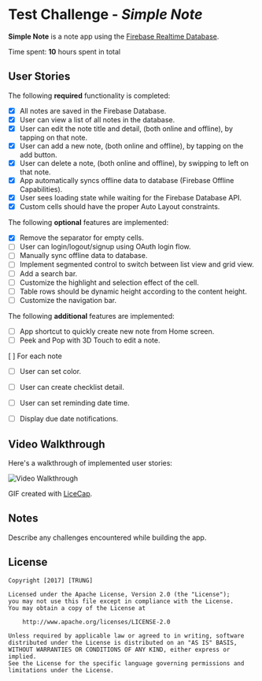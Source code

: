 # Test Challenge - *Simple Note*

**Simple Note** is a note app using the [Firebase Realtime Database](https://firebase.google.com/docs/database/).

Time spent: **10** hours spent in total

## User Stories

The following **required** functionality is completed:

- [x] All notes are saved in the Firebase Database.
- [x] User can view a list of all notes in the database.
- [x] User can edit the note title and detail, (both online and offline), by tapping on that note. 
- [x] User can add a new note, (both online and offline), by tapping on the add button.
- [x] User can delete a note, (both online and offline), by swipping to left on that note.
- [x] App automatically syncs offline data to database (Firebase Offline Capabilities).
- [x] User sees loading state while waiting for the Firebase Database API.
- [x] Custom cells should have the proper Auto Layout constraints.

The following **optional** features are implemented:

- [x] Remove the separator for empty cells.
- [ ] User can login/logout/signup using OAuth login flow.
- [ ] Manually sync offline data to database.
- [ ] Implement segmented control to switch between list view and grid view.
- [ ] Add a search bar.
- [ ] Customize the highlight and selection effect of the cell.
- [ ] Table rows should be dynamic height according to the content height.
- [ ] Customize the navigation bar.

The following **additional** features are implemented:

- [ ] App shortcut to quickly create new note from Home screen.
- [ ] Peek and Pop with 3D Touch to edit a note.

[ ] For each note
- [ ] User can set color.
- [ ] User can create checklist detail.
- [ ] User can set reminding date time.
- [ ] Display due date notifications.




## Video Walkthrough

Here's a walkthrough of implemented user stories:

<img src='http://i.imgur.com/link/to/your/gif/file.gif' title='Video Walkthrough' width='' alt='Video Walkthrough' />

GIF created with [LiceCap](http://www.cockos.com/licecap/).

## Notes

Describe any challenges encountered while building the app.

## License

    Copyright [2017] [TRUNG]

    Licensed under the Apache License, Version 2.0 (the "License");
    you may not use this file except in compliance with the License.
    You may obtain a copy of the License at

        http://www.apache.org/licenses/LICENSE-2.0

    Unless required by applicable law or agreed to in writing, software
    distributed under the License is distributed on an "AS IS" BASIS,
    WITHOUT WARRANTIES OR CONDITIONS OF ANY KIND, either express or implied.
    See the License for the specific language governing permissions and
    limitations under the License.
